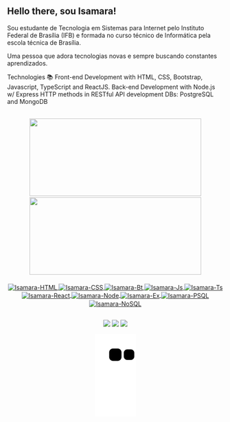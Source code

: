 ## Hello there, sou Isamara!

Sou estudante de Tecnologia em Sistemas para Internet pelo Instituto Federal de Brasília (IFB) e formada no curso técnico de Informática  pela escola técnica de Brasília.

Uma pessoa que adora tecnologias novas e sempre buscando constantes aprendizados.

Technologies 📚
Front-end Development with HTML, CSS, Bootstrap, Javascript, TypeScript and ReactJS.
Back-end Development with Node.js w/ Express
HTTP methods in RESTful API development
DBs: PostgreSQL and MongoDB


<br> 

  <div align="center">
  <a href="https://github.com/isamarags">
  <img height="180em" width="400em" src="https://github-readme-stats.vercel.app/api?username=isamarags&show_icons=true&theme=radical&include_all_commits=true&count_private=true"/>
  <img height="180em" width="400em" src="https://github-readme-stats.vercel.app/api/top-langs/?username=isamarags&layout=compact&langs_count=7&theme=radical"/>
</div>
  
  <div style="display: inline_block" align="center"><br>

  <img align="center" alt="Isamara-HTML" height="30" width="40" src="https://cdn.jsdelivr.net/gh/devicons/devicon/icons/html5/html5-plain.svg">
  <img align="center" alt="Isamara-CSS" height="30" width="40" src="https://cdn.jsdelivr.net/gh/devicons/devicon/icons/css3/css3-plain.svg">
  <img align="center" alt="Isamara-Bt" height="30" width="40" src="https://cdn.jsdelivr.net/gh/devicons/devicon/icons/bootstrap/bootstrap-original.svg"> 
  <img align="center" alt="Isamara-Js" height="30" width="40" src="https://cdn.jsdelivr.net/gh/devicons/devicon/icons/javascript/javascript-original.svg"> 
  <img align="center" alt="Isamara-Ts" height="30" width="40" src="https://cdn.jsdelivr.net/gh/devicons/devicon/icons/typescript/typescript-plain.svg"> 
  <img align="center" alt="Isamara-React" height="30" width="40" src="https://cdn.jsdelivr.net/gh/devicons/devicon/icons/react/react-original.svg"> 
  <img align="center" alt="Isamara-Node" height="30" width="40" src="https://cdn.jsdelivr.net/gh/devicons/devicon/icons/nodejs/nodejs-plain-wordmark.svg">   
  <img align="center" alt="Isamara-Ex" height="30" width="40" src="https://cdn.jsdelivr.net/gh/devicons/devicon/icons/express/express-original-wordmark.svg">
  <img align="center" alt="Isamara-PSQL" height="30" width="40" src="https://cdn.jsdelivr.net/gh/devicons/devicon/icons/postgresql/postgresql-plain.svg"> 
  <img align="center" alt="Isamara-NoSQL" height="30" width="40" src="https://cdn.jsdelivr.net/gh/devicons/devicon/icons/mongodb/mongodb-original.svg"> 

</div>
 
  ##
  
  <div align="center"> 
  <a href="https://instagram.com/isamara.dev" target="_blank"><img src="https://img.shields.io/badge/-Instagram-%23E4405F?style=for-the-badge&logo=instagram&logoColor=white" target="_blank"></a>
  <a href = "mailto:isamaragsantos@gmail.com"><img src="https://img.shields.io/badge/Gmail-D14836?style=for-the-badge&logo=gmail&logoColor=white" target="_blank"></a>
  <a href="https://www.linkedin.com/in/isamarags" target="_blank"><img src="https://img.shields.io/badge/-LinkedIn-%230077B5?style=for-the-badge&logo=linkedin&logoColor=white" target="_blank"></a> 
    </div>
  
   <div align="center">
    
 ![Snake animation](https://github.com/isamarags/isamarags/blob/output/github-contribution-grid-snake.svg)

   </div>

